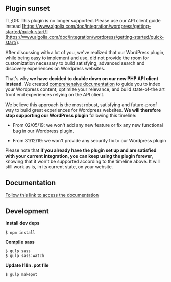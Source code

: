 ## Plugin sunset

TL;DR: This plugin is no longer supported. Please use our API client guide instead [https://www.algolia.com/doc/integration/wordpress/getting-started/quick-start/](https://www.algolia.com/doc/integration/wordpress/getting-started/quick-start/).

After discussing with a lot of you, we've realized that our WordPress plugin, while being easy to implement and use, did not provide the room for customization necessary to build satisfying, advanced search and discovery experiences on Wordpress websites. 

That's why **we have decided to double down on our new PHP API client instead**. We created [comprehensive documentation](https://www.algolia.com/doc/integration/wordpress/getting-started/quick-start/) to guide you to index your Wordpress content, optimize your relevance, and build state-of-the art front end experiences relying on the API client.

We believe this approach is the most robust, satisfying and future-proof way to build great experiences for Wordpress websites. **We will therefore stop supporting our WordPress plugin** following this timeline:

* From 02/05/19: we won't add any new feature or fix any new functional bug in our Wordpress plugin. 

* From 31/12/19: we won't provide any security fix to our Wordpress plugin

Please note that **if you already have the plugin set up and are satisfied with your current integration, you can keep using the plugin forever**, knowing that it won't be supported according to the timeline above. It will still work as is, in its current state, on your website.


## Documentation

[Follow this link to access the documentation](https://community.algolia.com/wordpress/woocommerce.html)

## Development

**Install dev deps**

```
$ npm install
```

**Compile sass**

```
$ gulp sass
$ gulp sass:watch
```

**Update I18n .pot file**

```
$ gulp makepot
```
